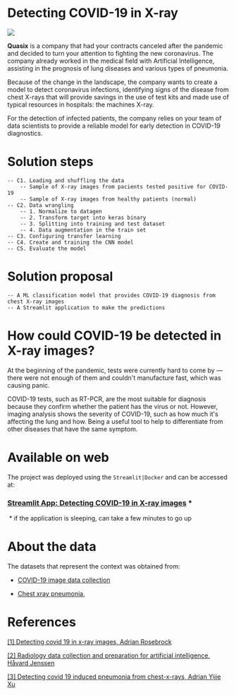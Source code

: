 # Detecting COVID-19 in X-ray

<img src="https://docs.google.com/uc?id=1_8T8NAlzpyhk_M_hydFntzc3ajFxrGHO" />

__Quasix__ is a company that had your contracts canceled after the pandemic and decided to turn your attention to fighting the new coronavirus. The company already worked in the medical field with Artificial Intelligence, assisting in the prognosis of lung diseases and various types of pneumonia.

Because of the change in the landscape, the company wants to create a model to detect coronavirus infections, identifying signs of the disease from chest X-rays that will provide savings in the use of test kits and made use of typical resources in hospitals: the machines X-ray.

For the detection of infected patients, the company relies on your team of data scientists to provide a reliable model for early detection in COVID-19 diagnostics.

# Solution steps

    -- C1. Loading and shuffling the data
        -- Sample of X-ray images from pacients tested positive for COVID-19
        -- Sample of X-ray images from healthy patients (normal)
    -- C2. Data wrangling
        -- 1. Normalize to datagen
        -- 2. Transform target into keras binary
        -- 3. Splitting into training and test dataset
        -- 4. Data augmentation in the train set
    -- C3. Configuring transfer learning
    -- C4. Create and training the CNN model
    -- C5. Evaluate the model

# Solution proposal
    -- A ML classification model that provides COVID-19 diagnosis from chest X-ray images
    -- A Streamlit application to make the predictions

# How could COVID-19 be detected in X-ray images?

At the beginning of the pandemic, tests were currently hard to come by — there were not enough of them and couldn't manufacture fast, which was causing panic.

COVID-19 tests, such as RT-PCR, are the most suitable for diagnosis because they confirm whether the patient has the virus or not. However, imaging analysis shows the severity of COVID-19, such as how much it's affecting the lung and how. Being a useful tool to help to differentiate from other diseases that have the same symptom.

# Available on web

The project was deployed using the `Streamlit|Docker` and can be accessed at:

### [__Streamlit App:__ Detecting COVID-19 in X-ray images](https://cutt.ly/quasix-app) *

 * if the application is sleeping, can take a few minutes to go up

# About the data

The datasets that represent the context was obtained from:

* [COVID-19 image data collection](https://github.com/ieee8023/covid-chestxray-dataset)

* [Chest xray pneumonia, ]('https://www.kaggle.com/paultimothymooney/chest-xray-pneumonia')

# References
[[1] Detecting covid 19 in x-ray images, Adrian Rosebrock](https://www.pyimagesearch.com/2020/03/16/detecting-covid-19-in-x-ray-images-with-keras-tensorflow-and-deep-learning/)

[[2] Radiology data collection and preparation for artificial intelligence, Håvard Jenssen](https://medium.com/@hbjenssen/covid-19-radiology-data-collection-and-preparation-for-artificial-intelligence-4ecece97bb5b)

[[3] Detecting covid 19 induced pneumonia from chest-x-rays, Adrian Yijie Xu](https://towardsdatascience.com/detecting-covid-19-induced-pneumonia-from-chest-x-rays-with-transfer-learning-an-implementation-311484e6afc1)